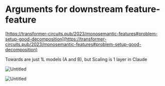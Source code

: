 # Arguments for downstream feature-feature

[https://transformer-circuits.pub/2023/monosemantic-features#problem-setup-good-decomposition](https://transformer-circuits.pub/2023/monosemantic-features#problem-setup-good-decomposition)

Towards are just 1L models (A and B), but Scaling is 1 layer in Claude

![Untitled](Arguments%20for%20downstream%20feature-feature%2081c8f79449d94debaa2314ba833b6e51/Untitled.png)

![Untitled](Arguments%20for%20downstream%20feature-feature%2081c8f79449d94debaa2314ba833b6e51/Untitled%201.png)